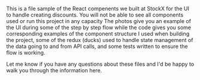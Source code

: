 This is a file sample of the React compenents we built at StockX for the UI to handle creating discounts. You will not be able to see all components used or run this project in any capacity The photos give you an example of the UI during some of the step by step flow while the code gives you some corresponding examples of the component structure I used when building the project, some of the redux (ducks) used to handle state management of the data going to and from API calls, and some tests written to ensure the flow is working.

Let me know if you have any questions about these files and I'd be happy to walk you through the information here.

